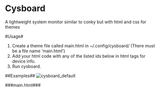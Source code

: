 Cysboard 
=========
A lightweight system monitor similar to conky but with html and
css for themes

#Usage#
1. Create a theme file called main.html in ~/.config/cysboard/ (There must be a file name 'main.html')
2. Add your html code with any of the listed ids below in html tags for device info.
3. Run cysboard.

##Examples##
![cysboard_default](https://cloud.githubusercontent.com/assets/3809183/21536018/bdfcee36-cd42-11e6-95de-2e8491c49ce5.png)

###main.html###

<html>
<head>
    <title>Cysboard</title>
    <meta name="position_x" content="0">
    <meta name="position_y" content="0">
    <meta name="width"  content="500">
    <meta name="height" content="740">
    <meta name="time" content="1">
</head>
<body>
    <style>
       html { 
           background: transparent; 
           margin: 0px;
           padding: 0px;
       }

       body  { 
       	 position: relative;
         color: #a7b7b3;
         border-width: 0px;
         border-color: rgba(10, 10, 22, 0.9);
         border-style: solid;
         padding: 0px 5px 0px 2px;
         margin: 0px;
         font-family: "Segoe UI", Tahoma, Helvetica, sans-serif;
         width: 340px;
         height: 100%;
         background: rgba(10, 10, 15, 0.2);
         box-shadow: 0px 0px 20px rgba(10,10, 10, 0.8);
      	}

      	...
            
    </style>
    <div id="header">

    </div>
    <div id="content">
	   <!-- os info -->
	    <div .section #osinfo>
	        <div .section-header>SYSTEM</div>
	        <div .section-content>
	        	<div .font-linux .section-content-child .section-image>
	        	</div>
	        	<div .section-content-child>
	        		<p>name: <span #os_name></span></p>
	        		<p>distro: <span #os_distro_name></span></p>
	        		<p>uptime: <span #os_uptime></span></p>
	        	</div>
	        </div>
	    </div>
	    <!-- cpu info -->
	    <div .section #cpuinfo>
	        <div .section-header>CPU</div>
	        <p>model: <span #cpu_name></span></p>
	        <p>vendor: <span #cpu_vendor></span></p>
	        <p>arch: <span #cpu_arch></span></p>
	        <p>usage: <span #cpu_usage></span> %</p>
	    </div>
	    <!-- mem info -->
	    <div .section #meminfo>
	        <div .section-header>RAM</div>
	        <p>free: <span #mem_free></span> KB</p>
	        <p>used: <span #mem_used></span> KB</p>
	    </div>
    </div>
    <div id="footer">
    	<img src="/home/rubiqz/.config/cysboard/crysis_logo.png" />
    </div>
</body>
</html>



##IDs##
A list of currently supported information from sources. Add any of
them as an *id* attribute for a tag in your theme file.

cpu_name -  The CPU's name                                 
cpu_usage - The total usage of the CPU in percentages      
cpu_arch  - The CPU's architecture                         
cpu_vendor - The CPU vendor eg. Intel, AMD                  
cpu_num_cores - The number of physical cores                
mem_free - The amount of free memory in KB                
mem_used - The amount of used memory in KB                
mem_swap_total - The amount of swap memory in KB                
mem_total - The total amount of physical memory available  
os_name - The name of the OS eg. linux or windows        
os_distro_name - The distribution name (*Linux only*)       
os_uptime - The total amount of time since last boot     


####If a 'main.html' file does not exist in the config directory cysboard will start with a default theme.####

